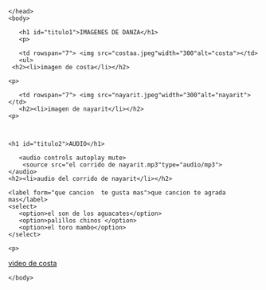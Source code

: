  <!DOCTYPE html>
<html>
    <head>
        <title>documento</title>
        <script src="danza.js"></script>
        <link rel="stylesheet" href="danza.css"/>

    </head>
    <body>
       
       <h1 id="titulo1">IMAGENES DE DANZA</h1>
       <p>

       <td rowspan="7"> <img src="costaa.jpeg"width="300"alt="costa"></td>
       <ul>
     <h2><li>imagen de costa</li></h2>

    <p>
      
       <td rowspan="7"> <img src="nayarit.jpeg"width="300"alt="nayarit"></td>
       <h2><li>imagen de nayarit</li></h2>
    <p>



    <h1 id="titulo2">AUDIO</h1>
<p>
      

       <audio controls autoplay mute>
        <source src="el corrido de nayarit.mp3"type="audio/mp3">
    </audio>
    <h2><li>audio del corrido de nayarit</li></h2>
   </ul>
<p>


    <label form="que cancion  te gusta mas">que cancion te agrada mas</label>
    <select>
       <option>el son de los aguacates</option>
       <option>palillos chinos </option>
       <option>el toro mambo</option>
    </select>

    <p>

  <a href="https://youtu.be/fu7nHW7Q-Wk?si=u2JCqv-MTDZ7Tfh1">video de costa</a>

    </body>
</html>
